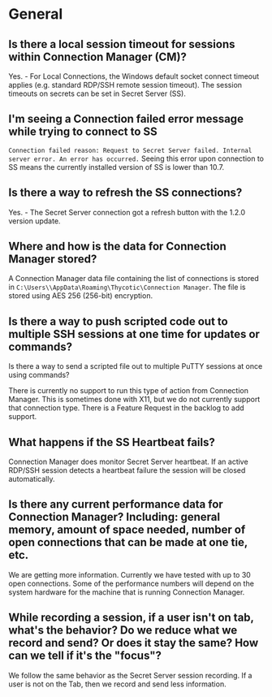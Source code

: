 [title]: # (General)
[tags]: # (faq,error,failed,ss,connect,data,datasheet,SAML,help,heartbeat)
[priority]: # (701)

# General

## Is there a local session timeout for sessions within Connection Manager (CM)?

Yes. - For Local Connections, the Windows default socket connect timeout applies (e.g. standard RDP/SSH remote session timeout). The session timeouts on secrets can be set in Secret Server (SS).

## I'm seeing a Connection failed error message while trying to connect to SS

`Connection failed reason: Request to Secret Server failed. Internal server error. An error has occurred.`
Seeing this error upon connection to SS means the currently installed version of SS is lower than 10.7.

## Is there a way to refresh the SS connections?

Yes. - The Secret Server connection got a refresh button with the 1.2.0 version update.

## Where and how is the data for Connection Manager stored?

A Connection Manager data file containing the list of connections is stored in `C:\Users\\AppData\Roaming\Thycotic\Connection Manager`. The file is stored using AES 256 (256-bit) encryption.

## Is there a way to push scripted code out to multiple SSH sessions at one time for updates or commands?

Is there a way to send a scripted file out to multiple PuTTY sessions at once using commands?

There is currently no support to run this type of action from Connection Manager. This is sometimes done with X11, but we do not currently support that connection type. There is a Feature Request in the backlog to add support.  

## What happens if the SS Heartbeat fails?

Connection Manager does monitor Secret Server heartbeat. If an active RDP/SSH session detects a heartbeat failure the session will be closed automatically.

## Is there any current performance data for Connection Manager? Including: general memory, amount of space needed, number of open connections that can be made at one tie, etc.

We are getting more information. Currently we have tested with up to 30 open connections. Some of the performance numbers will depend on the system hardware for the machine that is running Connection Manager.  

## While recording a session, if a user isn't on tab, what's the behavior? Do we reduce what we record and send? Or does it stay the same? How can we tell if it's the "focus"?

We follow the same behavior as the Secret Server session recording. If a user is not on the Tab, then we record and send less information.